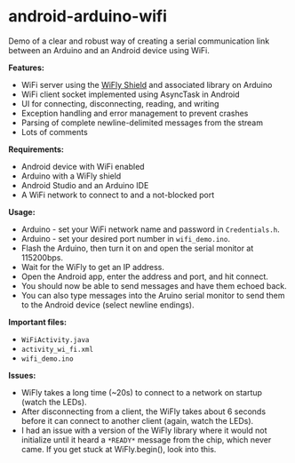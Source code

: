 android-arduino-wifi
====================

Demo of a clear and robust way of creating a serial communication
link between an Arduino and an Android device using WiFi.

**Features:**

 * WiFi server using the [WiFly Shield](https://www.sparkfun.com/products/9954)
 and associated library on Arduino
 * WiFi client socket implemented using AsyncTask in Android
 * UI for connecting, disconnecting, reading, and writing
 * Exception handling and error management to prevent crashes
 * Parsing of complete newline-delimited messages from the stream
 * Lots of comments

**Requirements:**

  * Android device with WiFi enabled
  * Arduino with a WiFly shield
  * Android Studio and an Arduino IDE
  * A WiFi network to connect to and a not-blocked port

**Usage:**

  * Arduino - set your WiFi network name and password in `Credentials.h`.
  * Arduino - set your desired port number in `wifi_demo.ino`.
  * Flash the Arduino, then turn it on and open the serial monitor at 115200bps.
  * Wait for the WiFly to get an IP address.
  * Open the Android app, enter the address and port, and hit connect.
  * You should now be able to send messages and have them echoed back.
  * You can also type messages into the Aruino serial monitor to send them
  to the Android device (select newline endings).

**Important files:**

  * `WiFiActivity.java`
  * `activity_wi_fi.xml`
  * `wifi_demo.ino`

**Issues:**

 * WiFly takes a long time (~20s) to connect to a network on startup (watch the LEDs).
 * After disconnecting from a client, the WiFly takes about 6 seconds before
 it can connect to another client (again, watch the LEDs).
 * I had an issue with a version of the WiFly library where it would not
 initialize until it heard a `*READY*` message from the chip, which never came.
 If you get stuck at WiFly.begin(), look into this.
